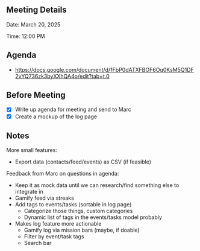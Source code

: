 ## Meeting Details

Date: March 20, 2025

Time: 12:00 PM 

## Agenda

- https://docs.google.com/document/d/1FbP0dATXFBOF6Oq0KsM5Q1DF2vYQ736zk3byXXhQA4o/edit?tab=t.0

## Before Meeting

- [x]  Write up agenda for meeting and send to Marc
- [x]  Create a mockup of the log page

## Notes

More small features:

- Export data (contacts/feed/events) as CSV (if feasible)

Feedback from Marc on questions in agenda:

- Keep it as mock data until we can research/find something else to integrate in
- Gamify feed via streaks
- Add tags to events/tasks (sortable in log page)
    - Categorize those things, custom categories
    - Dynamic list of tags in the events/tasks model probably
- Makes log feature more actionable
    - Gamify log via mission bars (maybe, if doable)
    - Filter by event/task tags
    - Search bar
